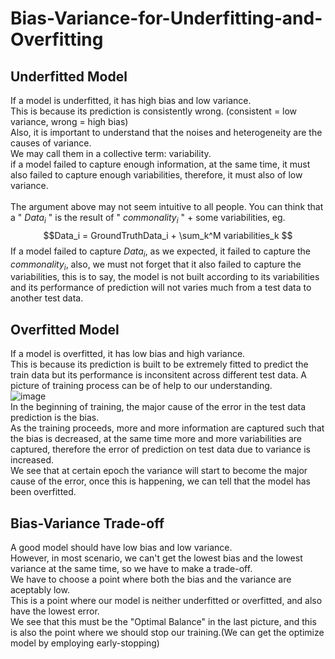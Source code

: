 # Bias-Variance-for-Underfitting-and-Overfitting

## Underfitted Model

If a model is underfitted, it has high bias and low variance.<br>
This is because its prediction is consistently wrong. (consistent = low variance, wrong = high bias) <br>
Also, it is important to understand that the noises and heterogeneity are the causes of variance.<br>
We may call them in a collective term: variability.<br>
if a model failed to capture enough information, at the same time, it must also failed to capture enough variabilities, therefore, it must also of low variance.<br>  
The argument above may not seem intuitive to all people. You can think that a " $Data_i$ " is the result of " $commonality_i$ " + some variabilities, eg.
$$Data_i = GroundTruthData_i + \sum_k^M variabilities_k $$
If a model failed to capture $Data_i$, as we expected, it failed to capture the $commonality_i$, also, we must not forget that it also failed to capture the variabilities, this is to say, the model is not built according to its variabilities and its performance of prediction will not varies much from a test data to another test data.<br>

## Overfitted Model

If a model is overfitted, it has low bias and high variance.<br>
This is because its prediction is built to be extremely fitted to predict the train data but its performance is inconsitent across different test data.
A picture of training process can be of help to our understanding. <br>
![image](https://user-images.githubusercontent.com/108325848/198884638-156f9585-996a-4fb6-bebc-494d17c244b7.png)<br>
In the beginning of training, the major cause of the error in the test data prediction is the bias. <br>
As the training proceeds, more and more information are captured such that the bias is decreased, at the same time more and more variabilities are captured, therefore the error of prediction on test data due to variance is increased. <br>
We see that at certain epoch the variance will start to become the major cause of the error, once this is happening, we can tell that the model has been overfitted. <br>

## Bias-Variance Trade-off
A good model should have low bias and low variance.<br>
However, in most scenario, we can't get the lowest bias and the lowest variance at the same time, so we have to make a trade-off.<br>
We have to choose a point where both the bias and the variance are aceptably low.<br>
This is a point where our model is neither underfitted or overfitted, and also have the lowest error.<br>
We see that this must be the "Optimal Balance" in the last picture, and this is also the point where we should stop our training.(We can get the optimize model by employing early-stopping)

